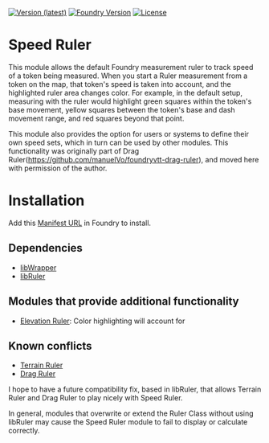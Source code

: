 [![Version (latest)](https://img.shields.io/github/v/release/caewok/fvtt-speed-ruler)](https://github.com/caewok/fvtt-speed-ruler/releases/latest)
[![Foundry Version](https://img.shields.io/badge/dynamic/json.svg?url=https://github.com/caewok/fvtt-speed-ruler/releases/latest/download/module.json&label=Foundry%20Version&query=$.compatibleCoreVersion&colorB=blueviolet)](https://github.com/caewok/fvtt-speed-ruler/releases/latest)
[![License](https://img.shields.io/github/license/caewok/fvtt-speed-ruler)](LICENSE)

# Speed Ruler

This module allows the default Foundry measurement ruler to track speed of a token being measured. When you start a Ruler measurement from a token on the map, that token's speed is taken into account, and the highlighted ruler area changes color. For example, in the default setup, measuring with the ruler would highlight green squares within the token's base movement, yellow squares between the token's base and dash movement range, and red squares beyond that point.

This module also provides the option for users or systems to define their own speed sets, which in turn can be used by other modules. This functionality was originally part of Drag Ruler(https://github.com/manuelVo/foundryvtt-drag-ruler), and moved here with permission of the author. 

# Installation
Add this [Manifest URL](https://github.com/caewok/fvtt-speed-ruler/releases/latest/download/module.json) in Foundry to install.

## Dependencies
- [libWrapper](https://github.com/ruipin/fvtt-lib-wrapper)
- [libRuler](https://github.com/caewok/fvtt-lib-ruler)

## Modules that provide additional functionality
- [Elevation Ruler](https://github.com/caewok/fvtt-elevation-ruler): Color highlighting will account for 

## Known conflicts
- [Terrain Ruler](https://github.com/manuelVo/foundryvtt-terrain-ruler)
- [Drag Ruler](https://github.com/manuelVo/foundryvtt-drag-ruler)

I hope to have a future compatibility fix, based in libRuler, that allows Terrain Ruler and Drag Ruler to play nicely with Speed Ruler.

In general, modules that overwrite or extend the Ruler Class without using libRuler may cause the Speed Ruler module to fail to display or calculate correctly. 

